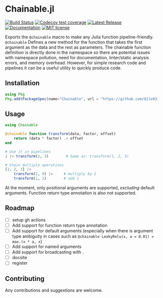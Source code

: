 # Chainable.jl

[![Build Status](https://github.com/Qile0317/Chainable.jl/actions/workflows/CI.yml/badge.svg?branch=main)](https://github.com/Qile0317/Chainable.jl/actions/workflows/CI.yml?query=branch%3Amain)
[![Codecov test coverage](https://codecov.io/gh/Qile0317/Chainable.jl/branch/main/graph/badge.svg)](https://app.codecov.io/gh/Qile0317/Chainable.jl?branch=main)
[![Latest Release](https://img.shields.io/github/release/Qile0317/Chainable.jl.svg)](https://github.com/Qile0317/Chainable.jl/releases/latest)
[![Documentation](https://img.shields.io/badge/docs-stable-blue.svg)](https://qile0317.github.io/Chainable.jl)
[![MIT license](https://img.shields.io/badge/license-MIT-green.svg)](https://github.com/Qile0317/Chainable.jl/LICENSE)

Exports the `@chainable` macro to make any Julia function pipeline-friendly. `@chainable` Defines a new method for the function that takes the first argument as the data and the rest as parameters. The chainable function definition is directly done in the namespace so there are potential issues with namespace pollution, need for documentation, linter/static analysis errors, and memory overhead. However, for simple research code and pipelines it can be a useful utility to quickly produce code.

## Installation

```julia
using Pkg
Pkg.add(PackageSpec(name="Chainable", url = "https://github.com/Qile0317/Chainable.jl.git"))
```

## Usage

```julia
using Chainable

@chainable function transform(data, factor, offset)
    return (data * factor) .+ offset
end

# Use it in pipelines
1 |> transform(2, 3)        # Same as: transform(1, 2, 3)

# Chain multiple operations
[1, 2, 3] |> 
    transform(2, 0) |>     # multiply by 2
    transform(1, 1)        # add 1
```

At the moment, only positional arguments are supported, *excluding* default arguments. Function return type annotation is also not supported.

## Roadmap

- [ ] setup gh actions
- [ ] Add support for function return type annotation
- [ ] Add support for default arguments (especially when there is argument type ambiguity in cases such as `@chainable LeakyRelu(x, a = 0.01) = max.(x * a, x`)
- [ ] Add support for named arguments
- [ ] Add support for broadcasting with `.`
- [ ] docsite
- [ ] register

## Contributing

Any contributions and suggestions are welcome.
